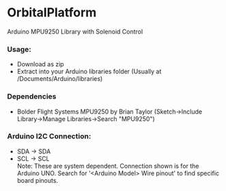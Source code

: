 # OrbitalPlatform
Arduino MPU9250 Library with Solenoid Control

### Usage:
  - Download as zip
  - Extract into your Arduino libraries folder (Usually at /Documents/Arduino/libraries)

### Dependencies
  - Bolder Flight Systems MPU9250 by Brian Taylor (Sketch->Include Library->Manage Libraries->Search "MPU9250")

### Arduino I2C Connection: 
- SDA -> SDA
- SCL -> SCL  
Note: These are system dependent. Connection shown is for the Arduino UNO. 
Search for '\<Arduino Model\> Wire pinout' to find specific board pinouts.
